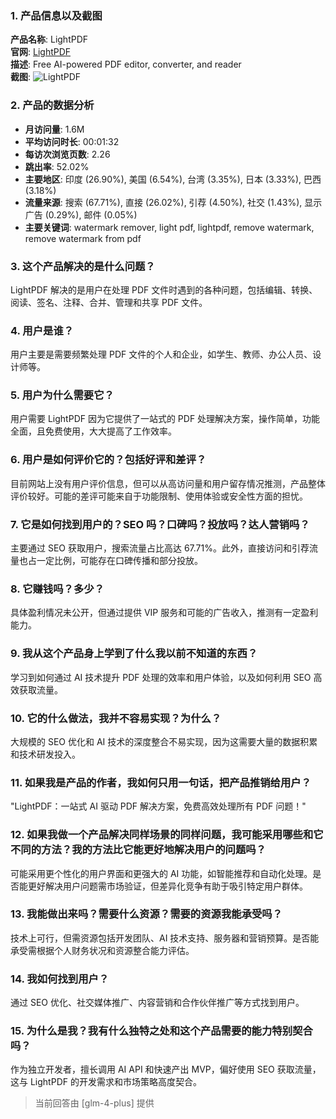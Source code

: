 ### 1. 产品信息以及截图

**产品名称**: LightPDF  
**官网**: [LightPDF](https://lightpdf.com)  
**描述**: Free AI-powered PDF editor, converter, and reader  
**截图**: ![LightPDF](https://cdn-images.toolify.ai/170350402313300954.jpg)

### 2. 产品的数据分析

- **月访问量**: 1.6M
- **平均访问时长**: 00:01:32
- **每访次浏览页数**: 2.26
- **跳出率**: 52.02%
- **主要地区**: 印度 (26.90%), 美国 (6.54%), 台湾 (3.35%), 日本 (3.33%), 巴西 (3.18%)
- **流量来源**: 搜索 (67.71%), 直接 (26.02%), 引荐 (4.50%), 社交 (1.43%), 显示广告 (0.29%), 邮件 (0.05%)
- **主要关键词**: watermark remover, light pdf, lightpdf, remove watermark, remove watermark from pdf

### 3. 这个产品解决的是什么问题？

LightPDF 解决的是用户在处理 PDF 文件时遇到的各种问题，包括编辑、转换、阅读、签名、注释、合并、管理和共享 PDF 文件。

### 4. 用户是谁？

用户主要是需要频繁处理 PDF 文件的个人和企业，如学生、教师、办公人员、设计师等。

### 5. 用户为什么需要它？

用户需要 LightPDF 因为它提供了一站式的 PDF 处理解决方案，操作简单，功能全面，且免费使用，大大提高了工作效率。

### 6. 用户是如何评价它的？包括好评和差评？

目前网站上没有用户评价信息，但可以从高访问量和用户留存情况推测，产品整体评价较好。可能的差评可能来自于功能限制、使用体验或安全性方面的担忧。

### 7. 它是如何找到用户的？SEO 吗？口碑吗？投放吗？达人营销吗？

主要通过 SEO 获取用户，搜索流量占比高达 67.71%。此外，直接访问和引荐流量也占一定比例，可能存在口碑传播和部分投放。

### 8. 它赚钱吗？多少？

具体盈利情况未公开，但通过提供 VIP 服务和可能的广告收入，推测有一定盈利能力。

### 9. 我从这个产品身上学到了什么我以前不知道的东西？

学习到如何通过 AI 技术提升 PDF 处理的效率和用户体验，以及如何利用 SEO 高效获取流量。

### 10. 它的什么做法，我并不容易实现？为什么？

大规模的 SEO 优化和 AI 技术的深度整合不易实现，因为这需要大量的数据积累和技术研发投入。

### 11. 如果我是产品的作者，我如何只用一句话，把产品推销给用户？

"LightPDF：一站式 AI 驱动 PDF 解决方案，免费高效处理所有 PDF 问题！"

### 12. 如果我做一个产品解决同样场景的同样问题，我可能采用哪些和它不同的方法？我的方法比它能更好地解决用户的问题吗？

可能采用更个性化的用户界面和更强大的 AI 功能，如智能推荐和自动化处理。是否能更好解决用户问题需市场验证，但差异化竞争有助于吸引特定用户群体。

### 13. 我能做出来吗？需要什么资源？需要的资源我能承受吗？

技术上可行，但需资源包括开发团队、AI 技术支持、服务器和营销预算。是否能承受需根据个人财务状况和资源整合能力评估。

### 14. 我如何找到用户？

通过 SEO 优化、社交媒体推广、内容营销和合作伙伴推广等方式找到用户。

### 15. 为什么是我？我有什么独特之处和这个产品需要的能力特别契合吗？

作为独立开发者，擅长调用 AI API 和快速产出 MVP，偏好使用 SEO 获取流量，这与 LightPDF 的开发需求和市场策略高度契合。

> 当前回答由 [glm-4-plus] 提供